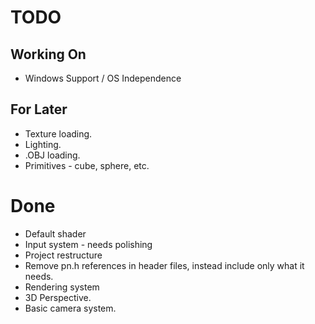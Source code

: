 # TODO

## Working On
* Windows Support / OS Independence

## For Later
* Texture loading.
* Lighting.
* .OBJ loading.
* Primitives - cube, sphere, etc.

# Done
* Default shader
* Input system - needs polishing
* Project restructure
* Remove pn.h references in header files, instead include only what it needs.
* Rendering system
* 3D Perspective.
* Basic camera system.